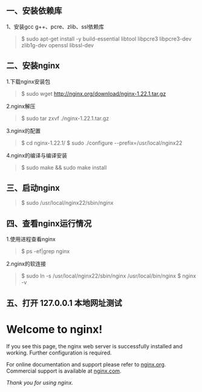 
## 一、安装依赖库  
1、安装gcc g++、pcre、zlib、ssl依赖库  
> $ sudo apt-get install -y build-essential libtool libpcre3 libpcre3-dev zlib1g-dev openssl libssl-dev 

## 二、安装nginx  
1.下载nginx安装包 
> $ sudo wget http://nginx.org/download/nginx-1.22.1.tar.gz

2.nginx解压 
> $ sudo tar zxvf ./nginx-1.22.1.tar.gz

3.nginx的配置 
> $ cd nginx-1.22.1/
> $ sudo ./configure --prefix=/usr/local/nginx22

4.nginx的编译与编译安装 
> $ sudo make && sudo make install 

## 三、启动nginx 
> $ sudo /usr/local/nginx22/sbin/nginx

## 四、查看nginx运行情况 
1.使用进程查看nginx 
> $ ps -ef|grep nginx

2.nginx的软连接 
> $ sudo ln -s /usr/local/nginx22/sbin/nginx /usr/local/bin/nginx
> $ nginx -v

## 五、打开 127.0.0.1 本地网址测试


<body>
<h1>Welcome to nginx!</h1>
<p>If you see this page, the nginx web server is successfully installed and
working. Further configuration is required.</p>

<p>For online documentation and support please refer to
<a href="http://nginx.org/">nginx.org</a>.<br/>
Commercial support is available at
<a href="http://nginx.com/">nginx.com</a>.</p>

<p><em>Thank you for using nginx.</em></p>
</body>
